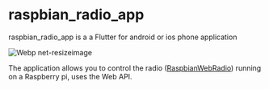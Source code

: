 
# raspbian_radio_app

raspbian_radio_app is a a Flutter for android or ios phone application 

![Webp net-resizeimage](https://user-images.githubusercontent.com/27755739/125517108-ecb85367-8ab9-48fb-b9fe-9ba5a60b9882.jpg)

The application allows you to control the radio ([RaspbianWebRadio](https://github.com/paneee/RaspbianWebRadio)) running on a Raspberry pi, uses the Web API.
